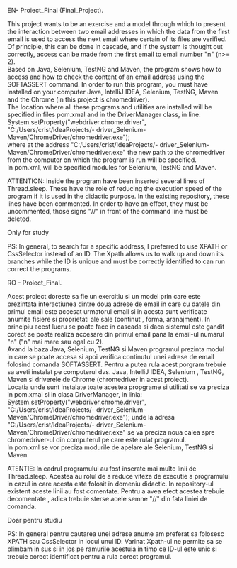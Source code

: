EN- Proiect_Final (Final_Project).  

This project wants to be an exercise and a model through which to present the interaction between two email addresses in which the data from the first email is used to access the next email where certain of its files are verified.  
Of principle, this can be done in cascade, and if the system is thought out correctly, access can be made from the first email to email number "n" (n>= 2).  
Based on Java, Selenium, TestNG and Maven, the program shows how to access and how to check the content of an email address using the SOFTASSERT command. In order to run this program, you must have installed on your computer  Java, IntelliJ IDEA, Selenium, TestNG, Maven and the Chrome (in this project is chromedriver).  
The location where all these programs and utilities are installed will be specified in files pom.xmal and in the DriverManager class, in line:  
System.setProperty("webdriver.chrome.driver", "C:/Users/crist/IdeaProjects/- driver_Selenium-Maven/ChromeDriver/chromedriver.exe");  
where at the address "C:/Users/crist/IdeaProjects/- driver_Selenium-Maven/ChromeDriver/chromedriver.exe" the new path to the chromedriver from the computer on which the program is run will be specified.  
In pom.xml, will be specified modules for Selenium, TestNG and Maven.

ATTENTION: Inside the program have been inserted several lines of Thread.sleep. These have the role of reducing the execution speed of the program if it is used in the didactic purpose.
In the existing repository, these lines have been commented. In order to have an effect, they must be uncommented, those signs "//" in front of the command line must be deleted.

Only for study

PS: In general, to search for a specific address, I preferred to use XPATH or CssSelector instead of an ID. The Xpath allows us to walk up and down its branches while the ID is unique and must be correctly identified to can run correct the programs.

  
RO - Proiect_Final.  

Acest proiect doreste sa fie un exercitiu si un model prin care este prezintata interactiunea dintre doua adrese de email in care cu datele din primul email este accesat urmatorul email si in acesta sunt verificate anumite fisiere si proprietati ale sale (continut , forma, aranajment).
In principiu acest lucru se poate face in cascada si daca sistemul este gandit corect se poate realiza accesare din primul email pana la email-ul numarul "n" ("n" mai mare sau egal cu 2).  
Avand la baza Java, Selenium, TestNG si Maven programul prezinta modul in care se poate accesa si apoi verifica continutul unei adrese de email folosind comanda SOFTASSERT. Pentru a putea rula acest porgram trebuie sa aveti instalat pe computerul dvs. Java, IntelliJ IDEA, Selenium , TestNG, Maven si driverele de Chrome (chromedriver in acest proiect).   
Locatia unde sunt instalate toate acestea propgrame si utilitati se va preciza in pom.xmal si in clasa DriverManager, in linia:  
System.setProperty("webdriver.chrome.driver", "C:/Users/crist/IdeaProjects/- driver_Selenium-Maven/ChromeDriver/chromedriver.exe");
unde la adresa "C:/Users/crist/IdeaProjects/- driver_Selenium-Maven/ChromeDriver/chromedriver.exe" se va preciza noua calea spre chromedriver-ul din computerul pe care este rulat programul.  
In pom.xml se vor preciza modurile de apelare ale Selenium, TestNG si Maven.
  
ATENTIE: In cadrul programului au fost inserate mai multe linii de Thread.sleep. Acestea au rolul de a reduce viteza de executie a programului in cazul in care acesta este folosit in domeniu didactic.
In repository-ul existent aceste linii au fost comentate. Pentru a avea efect acestea trebuie decomentate , adica trebuie sterse acele semne  "//" din fata liniei de comanda. 

Doar pentru studiu 

PS: In general pentru cautarea unei adrese anume am preferat sa folosesc XPATH sau CssSelector in locul unui ID. Varinat  Xpath-ul ne permite sa se plimbam in sus si in jos pe ramurile acestuia in timp ce ID-ul este unic si trebuie corect identificat pentru a rula corect programul.

